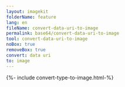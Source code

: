 ```yaml
---
layout: imagekit
folderName: feature
lang: en
fileName: convert-data-uri-to-image
permalink: base64/convert-data-uri-to-image
tool: convert-data-uri-to-image
noBox: true
removeBox: true
convert: data uri
to: image
---
```


{%- include convert-type-to-image.html-%}
